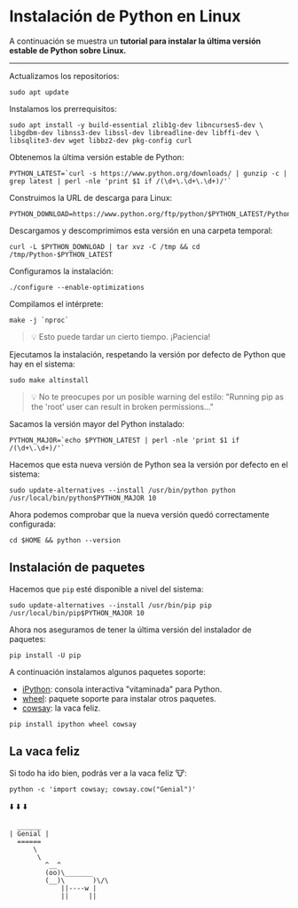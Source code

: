 # Instalación de Python en Linux

A continuación se muestra un **tutorial para instalar la última versión estable de Python sobre Linux.**

---

Actualizamos los repositorios:

```console
sudo apt update
```

Instalamos los prerrequisitos:

```console
sudo apt install -y build-essential zlib1g-dev libncurses5-dev \
libgdbm-dev libnss3-dev libssl-dev libreadline-dev libffi-dev \
libsqlite3-dev wget libbz2-dev pkg-config curl
```

Obtenemos la última versión estable de Python:

```console
PYTHON_LATEST=`curl -s https://www.python.org/downloads/ | gunzip -c | grep latest | perl -nle 'print $1 if /(\d+\.\d+\.\d+)/'`
```

Construimos la URL de descarga para Linux:

```console
PYTHON_DOWNLOAD=https://www.python.org/ftp/python/$PYTHON_LATEST/Python-$PYTHON_LATEST.tgz
```

Descargamos y descomprimimos esta versión en una carpeta temporal:

```console
curl -L $PYTHON_DOWNLOAD | tar xvz -C /tmp && cd /tmp/Python-$PYTHON_LATEST
```

Configuramos la instalación:

```console
./configure --enable-optimizations
```

Compilamos el intérprete:

```console
make -j `nproc`
```

> 💡 Esto puede tardar un cierto tiempo. ¡Paciencia!

Ejecutamos la instalación, respetando la versión por defecto de Python que hay en el sistema:

```console
sudo make altinstall
```

> 💡 No te preocupes por un posible warning del estilo: "Running pip as the 'root' user can result in broken permissions..."

Sacamos la versión mayor del Python instalado:

```console
PYTHON_MAJOR=`echo $PYTHON_LATEST | perl -nle 'print $1 if /(\d+\.\d+)/'`
```

Hacemos que esta nueva versión de Python sea la versión por defecto en el sistema:

```console
sudo update-alternatives --install /usr/bin/python python /usr/local/bin/python$PYTHON_MAJOR 10
```

Ahora podemos comprobar que la nueva versión quedó correctamente configurada:

```console
cd $HOME && python --version
```

## Instalación de paquetes

Hacemos que `pip` esté disponible a nivel del sistema:

```console
sudo update-alternatives --install /usr/bin/pip pip /usr/local/bin/pip$PYTHON_MAJOR 10
```

Ahora nos aseguramos de tener la última versión del instalador de paquetes:

```console
pip install -U pip
```

A continuación instalamos algunos paquetes soporte:

- [iPython](https://ipython.org/): consola interactiva "vitaminada" para Python.
- [wheel](https://github.com/pypa/wheel): paquete soporte para instalar otros paquetes.
- [cowsay](https://github.com/VaasuDevanS/cowsay-python): la vaca feliz.

```console
pip install ipython wheel cowsay
```

## La vaca feliz

Si todo ha ido bien, podrás ver a la vaca feliz 🐮:

```console
python -c 'import cowsay; cowsay.cow("Genial")'
```

⬇️ ⬇️️ ⬇️

```console
  ______
| Genial |
  ======
      \
       \
         ^__^
         (oo)\_______
         (__)\       )\/\
             ||----w |
             ||     ||

```
